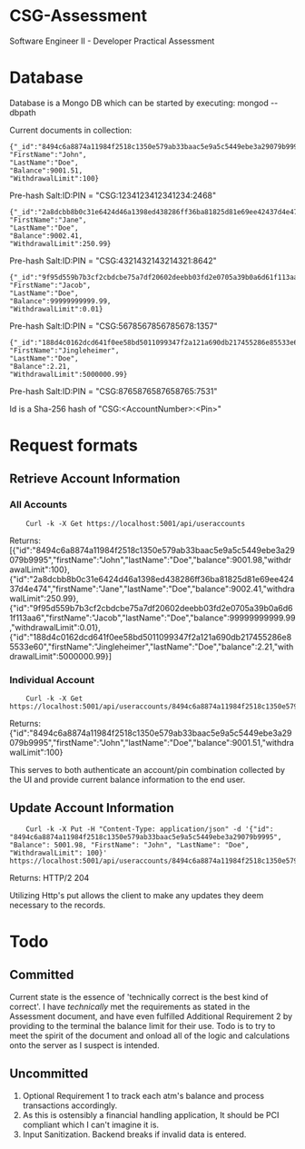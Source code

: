 # CSG-Assessment
Software Engineer II - Developer Practical Assessment

# Database
Database is a Mongo DB which can be started by executing: 
        mongod --dbpath <Path to database folder in clone>

Current documents in collection:

    {"_id":"8494c6a8874a11984f2518c1350e579ab33baac5e9a5c5449ebe3a29079b9995",
    "FirstName":"John",
    "LastName":"Doe",
    "Balance":9001.51,
    "WithdrawalLimit":100}
    
Pre-hash Salt:ID:PIN = "CSG:1234123412341234:2468"
    
    {"_id":"2a8dcbb8b0c31e6424d46a1398ed438286ff36ba81825d81e69ee42437d4e474",
    "FirstName":"Jane",
    "LastName":"Doe",
    "Balance":9002.41,
    "WithdrawalLimit":250.99}
    
Pre-hash Salt:ID:PIN = "CSG:4321432143214321:8642"
    
    {"_id":"9f95d559b7b3cf2cbdcbe75a7df20602deebb03fd2e0705a39b0a6d61f113aa6",
    "FirstName":"Jacob",
    "LastName":"Doe",
    "Balance":99999999999.99,
    "WithdrawalLimit":0.01}
    
Pre-hash Salt:ID:PIN = "CSG:5678567856785678:1357"
    

    {"_id":"188d4c0162dcd641f0ee58bd5011099347f2a121a690db217455286e85533e60",
    "FirstName":"Jingleheimer",
    "LastName":"Doe",
    "Balance":2.21,
    "WithdrawalLimit":5000000.99}
    
Pre-hash Salt:ID:PIN = "CSG:8765876587658765:7531"
    
    
    
Id is a Sha-256 hash of "CSG:\<AccountNumber\>:\<Pin\>"

# Request formats
## Retrieve Account Information

### All Accounts

        Curl -k -X Get https://localhost:5001/api/useraccounts
Returns: [{"id":"8494c6a8874a11984f2518c1350e579ab33baac5e9a5c5449ebe3a29079b9995","firstName":"John","lastName":"Doe","balance":9001.98,"withdrawalLimit":100},
{"id":"2a8dcbb8b0c31e6424d46a1398ed438286ff36ba81825d81e69ee42437d4e474","firstName":"Jane","lastName":"Doe","balance":9002.41,"withdrawalLimit":250.99},
{"id":"9f95d559b7b3cf2cbdcbe75a7df20602deebb03fd2e0705a39b0a6d61f113aa6","firstName":"Jacob","lastName":"Doe","balance":99999999999.99,"withdrawalLimit":0.01},
{"id":"188d4c0162dcd641f0ee58bd5011099347f2a121a690db217455286e85533e60","firstName":"Jingleheimer","lastName":"Doe","balance":2.21,"withdrawalLimit":5000000.99}]

### Individual Account

        Curl -k -X Get https://localhost:5001/api/useraccounts/8494c6a8874a11984f2518c1350e579ab33baac5e9a5c5449ebe3a29079b9995

Returns: {"id":"8494c6a8874a11984f2518c1350e579ab33baac5e9a5c5449ebe3a29079b9995","firstName":"John","lastName":"Doe","balance":9001.51,"withdrawalLimit":100}

This serves to both authenticate an account/pin combination collected by the UI and provide current balance information to the end user.

## Update Account Information

        Curl -k -X Put -H "Content-Type: application/json" -d '{"id": "8494c6a8874a11984f2518c1350e579ab33baac5e9a5c5449ebe3a29079b9995", "Balance": 5001.98, "FirstName": "John", "LastName": "Doe", "WithdrawalLimit": 100}' https://localhost:5001/api/useraccounts/8494c6a8874a11984f2518c1350e579ab33baac5e9a5c5449ebe3a29079b9995
Returns: HTTP/2 204

Utilizing Http's put allows the client to make any updates they deem necessary to the records. 

# Todo
## Committed
    
Current state is the essence of 'technically correct is the best kind of correct'. I have _technically_ met the requirements as stated in the Assessment document, and have even fulfilled Additional Requirement 2 by providing to the terminal the balance limit for their use. Todo is to try to meet the spirit of the document and onload all of the logic and calculations onto the server as I suspect is intended.
    
## Uncommitted
    
1. Optional Requirement 1 to track each atm's balance and process transactions accordingly.
2. As this is ostensibly a financial handling application, It should be PCI compliant which I can't imagine it is.
3. Input Sanitization. Backend breaks if invalid data is entered.

